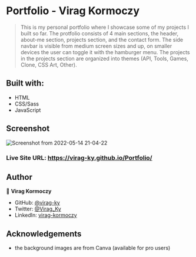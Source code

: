 # Portfolio - Virag Kormoczy

> This is my personal portfolio where I showcase some of my projects I built so far. 
> The protfolio consists of 4 main sections, the header, about-me section, projects section, and the contact form.
> The side navbar is visible from medium screen sizes and up, on smaller devices the user can toggle it with the hamburger menu.
> The projects in the projects section are organized into themes (API, Tools, Games, Clone, CSS Art, Other).

## Built with:
* HTML
* CSS/Sass
* JavaScript

## Screenshot

![Screenshot from 2022-05-14 21-04-22](https://user-images.githubusercontent.com/79658534/168465941-3d5608e4-e4c7-4c06-8acf-c6a27510f9e5.png)

### Live Site URL: https://virag-ky.github.io/Portfolio/

## Author

👤 **Virag Kormoczy**

- GitHub: [@virag-ky](https://github.com/virag-ky)
- Twitter: [@Virag_Ky](https://twitter.com/Virag_Ky)
- LinkedIn: [virag-kormoczy](https://linkedin.com/in/virag-kormoczy)

## Acknowledgements
* the background images are from Canva (available for pro users)
